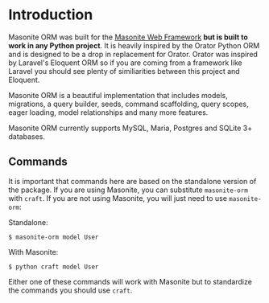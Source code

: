 # Introduction

Masonite ORM was built for the [Masonite Web Framework](https://www.github.com/masoniteframework/masonite) **but is built to work in any Python project**. It is heavily inspired by the Orator Python ORM and is designed to be a drop in replacement for Orator. Orator was inspired by Laravel's Eloquent ORM so if you are coming from a framework like Laravel you should see plenty of similiarities between this project and Eloquent.

Masonite ORM is a beautiful implementation that includes models, migrations, a query builder, seeds, command scaffolding, query scopes, eager loading, model relationships and many more features.

Masonite ORM currently supports MySQL, Maria, Postgres and SQLite 3+ databases.

## Commands

It is important that commands here are based on the standalone version of the package. If you are using Masonite, you can substitute `masonite-orm` with `craft`. If you are not using Masonite, you will just need to use `masonite-orm`:

Standalone:

```
$ masonite-orm model User
```

With Masonite:

```
$ python craft model User
```

Either one of these commands will work with Masonite but to standardize the commands you should use `craft`.
